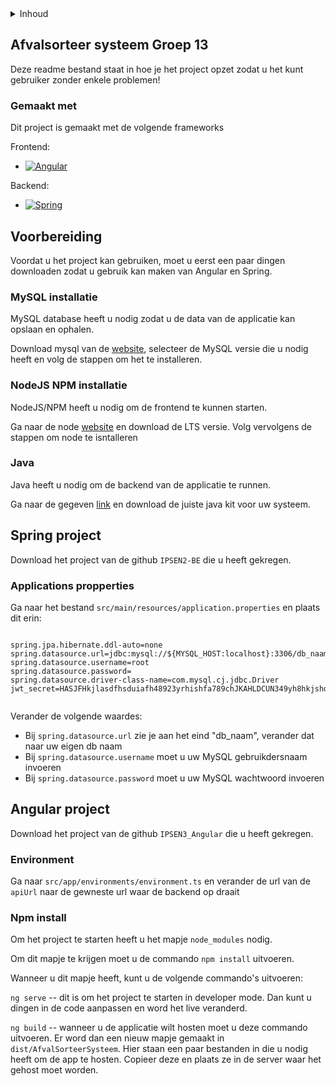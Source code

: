 <details>
  <summary>Inhoud</summary>
  <ol>
    <li>
      <a href="#afvalsorteer-systeem-groep-13">About The Project</a>
      <ul>
        <li><a href="#built-with">Built With</a></li>
      </ul>
    </li>
    <li>
      <a href="#voorbereiding">Voorbereiding</a>
      <ul>
        <li><a href="#mysql-installatie">MySQL installatie</a></li>
        <li><a href="#nodejs-npm-installatie">NodeJS/NPM</a></li>
        <li><a href="#java">Java</a></li>
      </ul>
    </li>
    <li>
        <a href="#spring-project">Spring project</a>
        <ul>
            <li><a href="#applications-propperties">Environment</a></li>
        </ul>
    </li>
    <li>
        <a href="#angular-project">Angular project</a>
        <ul>
            <li><a href="#environment">Environment</a></li>
        </ul>
        <ul>
            <li><a href="#npm-install">Environment</a></li>
        </ul>
    </li>
  </ol>
</details>


<!-- Over project -->
## Afvalsorteer systeem Groep 13
Deze readme bestand staat in hoe je het project opzet zodat u het kunt gebruiker zonder enkele problemen!

### Gemaakt met
Dit project is gemaakt met de volgende frameworks

Frontend:
* [![Angular][Angular.io]][Angular-url]

Backend:
* [![Spring][Spring.io]][Spring-url]

<!-- Voorbereiding project -->
## Voorbereiding 
Voordat u het project kan gebruiken, moet u eerst een paar dingen downloaden zodat u gebruik kan maken van Angular en Spring.

### MySQL installatie
MySQL database heeft u nodig zodat u de data van de applicatie kan opslaan en ophalen.

Download mysql van de [website](https://dev.mysql.com/downloads/), selecteer de MySQL versie die u nodig heeft en volg de stappen om het te installeren.

### NodeJS NPM installatie
NodeJS/NPM heeft u nodig om de frontend te kunnen starten.

Ga naar de node [website](https://nodejs.org/en/) en download de LTS versie. Volg vervolgens de stappen om node te isntalleren

### Java
Java heeft u nodig om de backend van de applicatie te runnen.

Ga naar de gegeven [link](https://www.oracle.com/java/technologies/javase/jdk18-archive-downloads.html) en download de juiste java kit voor uw systeem.


<!-- Over spring gedeelte van project -->
## Spring project
Download het project van de github `IPSEN2-BE` die u heeft gekregen.

### Applications propperties

Ga naar het bestand `src/main/resources/application.properties` en plaats dit erin:

```

spring.jpa.hibernate.ddl-auto=none
spring.datasource.url=jdbc:mysql://${MYSQL_HOST:localhost}:3306/db_naam
spring.datasource.username=root
spring.datasource.password=
spring.datasource.driver-class-name=com.mysql.cj.jdbc.Driver
jwt_secret=HASJFHkjlasdfhsduiafh48923yrhishfa789chJKAHLDCUN349yh8hkjshdcv89DJKf


```

Verander de volgende waardes:

- Bij `spring.datasource.url` zie je aan het eind "db_naam", verander dat naar uw eigen db naam
- Bij `spring.datasource.username` moet u uw MySQL gebruikdersnaam invoeren
- Bij `spring.datasource.password` moet u uw MySQL wachtwoord invoeren



<!-- Over angular gedeelte van project -->
## Angular project
Download het project van de github `IPSEN3_Angular` die u heeft gekregen.

### Environment
Ga naar `src/app/environments/environment.ts` en verander de url van de `apiUrl` naar de gewneste url waar de backend op draait

### Npm install
Om het project te starten heeft u het mapje `node_modules` nodig. 

Om dit mapje te krijgen moet u de commando `npm install` uitvoeren.

Wanneer u dit mapje heeft, kunt u de volgende commando's uitvoeren:

`ng serve` -- dit is om het project te starten in developer mode. Dan kunt u dingen in de code aanpassen en word het live veranderd.

`ng build` -- wanneer u de applicatie wilt hosten moet u deze commando uitvoeren. Er word dan een nieuw mapje gemaakt in `dist/AfvalSorteerSysteem`. Hier staan een paar bestanden in die u nodig heeft om de app te hosten. Copieer deze en plaats ze in de server waar het gehost moet worden.


<br>
<br>
<br>


<!-- MARKDOWN LINKS & IMAGES -->
<!-- https://www.markdownguide.org/basic-syntax/#reference-style-links -->
[Angular.io]: https://img.shields.io/badge/Angular-DD0031?style=for-the-badge&logo=angular&logoColor=white
[Angular-url]: https://angular.io/
[Spring.io]: https://upload.wikimedia.org/wikipedia/commons/4/44/Spring_Framework_Logo_2018.svg
[Spring-url]: https://spring.io/

